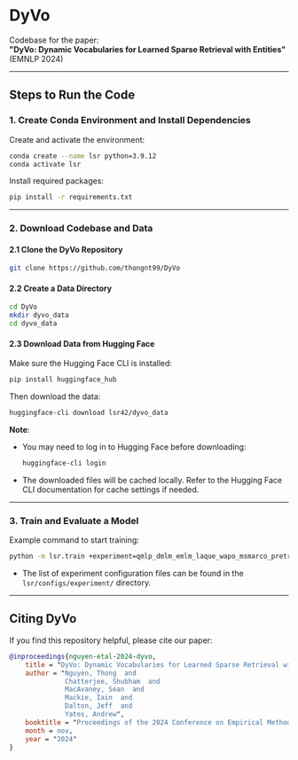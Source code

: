 # DyVo

Codebase for the paper:  
**"DyVo: Dynamic Vocabularies for Learned Sparse Retrieval with Entities"**  
(EMNLP 2024)

---

## Steps to Run the Code

### 1. Create Conda Environment and Install Dependencies

Create and activate the environment:
```bash
conda create --name lsr python=3.9.12
conda activate lsr
```

Install required packages:
```bash
pip install -r requirements.txt
```

---

### 2. Download Codebase and Data

#### 2.1 Clone the DyVo Repository
```bash
git clone https://github.com/thongnt99/DyVo
```

#### 2.2 Create a Data Directory
```bash
cd DyVo
mkdir dyvo_data
cd dyvo_data
```

#### 2.3 Download Data from Hugging Face

Make sure the Hugging Face CLI is installed:
```bash
pip install huggingface_hub
```

Then download the data:
```bash
huggingface-cli download lsr42/dyvo_data
```

**Note**:  
- You may need to log in to Hugging Face before downloading:
  ```bash
  huggingface-cli login
  ```
- The downloaded files will be cached locally. Refer to the Hugging Face CLI documentation for cache settings if needed.
---

### 3. Train and Evaluate a Model

Example command to start training:
```bash
python -m lsr.train +experiment=qmlp_dmlm_emlm_laque_wapo_msmarco_pretrained_inparsv2_monot53b_distillation_l1_0.0_0.001_entw_0.05.yaml training_arguments.fp16=True
```

- The list of experiment configuration files can be found in the `lsr/configs/experiment/` directory.

---

## Citing DyVo

If you find this repository helpful, please cite our paper:

```bibtex
@inproceedings{nguyen-etal-2024-dyvo,
    title = "DyVo: Dynamic Vocabularies for Learned Sparse Retrieval with Entities",
    author = "Nguyen, Thong  and
              Chatterjee, Shubham  and
              MacAvaney, Sean  and
              Mackie, Iain  and
              Dalton, Jeff  and
              Yates, Andrew",
    booktitle = "Proceedings of the 2024 Conference on Empirical Methods in Natural Language Processing",
    month = nov,
    year = "2024"
}
```
